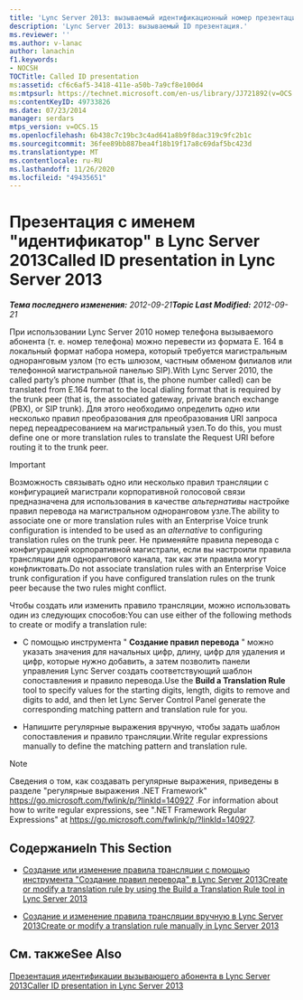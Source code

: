 ```yaml
---
title: 'Lync Server 2013: вызываемый идентификационный номер презентации'
description: 'Lync Server 2013: вызываемый ID презентация.'
ms.reviewer: ''
ms.author: v-lanac
author: lanachin
f1.keywords:
- NOCSH
TOCTitle: Called ID presentation
ms:assetid: cf6c6af5-3418-411e-a50b-7a9cf8e100d4
ms:mtpsurl: https://technet.microsoft.com/en-us/library/JJ721892(v=OCS.15)
ms:contentKeyID: 49733826
ms.date: 07/23/2014
manager: serdars
mtps_version: v=OCS.15
ms.openlocfilehash: 6b438c7c19bc3c4ad641a8b9f8dac319c9fc2b1c
ms.sourcegitcommit: 36fee89bb887bea4f18b19f17a8c69daf5bc423d
ms.translationtype: MT
ms.contentlocale: ru-RU
ms.lasthandoff: 11/26/2020
ms.locfileid: "49435651"
---
```

# <a name="called-id-presentation-in-lync-server-2013"></a><span data-ttu-id="61839-103">Презентация с именем "идентификатор" в Lync Server 2013</span><span class="sxs-lookup"><span data-stu-id="61839-103">Called ID presentation in Lync Server 2013</span></span>

<div data-xmlns="http://www.w3.org/1999/xhtml">

<div class="topic" data-xmlns="http://www.w3.org/1999/xhtml" data-msxsl="urn:schemas-microsoft-com:xslt" data-cs="https://msdn.microsoft.com/">

<div data-asp="https://msdn2.microsoft.com/asp">



</div>

<div id="mainSection">

<div id="mainBody"><span data-ttu-id="61839-104">

<span> </span></span><span class="sxs-lookup"><span data-stu-id="61839-104">

<span> </span></span></span>

<span data-ttu-id="61839-105">_**Тема последнего изменения:** 2012-09-21_</span><span class="sxs-lookup"><span data-stu-id="61839-105">_**Topic Last Modified:** 2012-09-21_</span></span>

<span data-ttu-id="61839-106">При использовании Lync Server 2010 номер телефона вызываемого абонента (т. е. номер телефона) можно перевести из формата E. 164 в локальный формат набора номера, который требуется магистральным одноранговым узлом (то есть шлюзом, частным обменом филиалов или телефонной магистральной панелью SIP).</span><span class="sxs-lookup"><span data-stu-id="61839-106">With Lync Server 2010, the called party’s phone number (that is, the phone number called) can be translated from E.164 format to the local dialing format that is required by the trunk peer (that is, the associated gateway, private branch exchange (PBX), or SIP trunk).</span></span> <span data-ttu-id="61839-107">Для этого необходимо определить одно или несколько правил преобразования для преобразования URI запроса перед переадресованием на магистральный узел.</span><span class="sxs-lookup"><span data-stu-id="61839-107">To do this, you must define one or more translation rules to translate the Request URI before routing it to the trunk peer.</span></span>

<div>


> [!IMPORTANT]  
> <span data-ttu-id="61839-108">Возможность связывать одно или несколько правил трансляции с конфигурацией магистрали корпоративной голосовой связи предназначена для использования в качестве <EM>альтернативы</EM> настройке правил перевода на магистральном одноранговом узле.</span><span class="sxs-lookup"><span data-stu-id="61839-108">The ability to associate one or more translation rules with an Enterprise Voice trunk configuration is intended to be used as an <EM>alternative</EM> to configuring translation rules on the trunk peer.</span></span> <span data-ttu-id="61839-109">Не применяйте правила перевода с конфигурацией корпоративной магистрали, если вы настроили правила трансляции для однорангового канала, так как эти правила могут конфликтовать.</span><span class="sxs-lookup"><span data-stu-id="61839-109">Do not associate translation rules with an Enterprise Voice trunk configuration if you have configured translation rules on the trunk peer because the two rules might conflict.</span></span>



</div>

<span data-ttu-id="61839-110">Чтобы создать или изменить правило трансляции, можно использовать один из следующих способов:</span><span class="sxs-lookup"><span data-stu-id="61839-110">You can use either of the following methods to create or modify a translation rule:</span></span>

  - <span data-ttu-id="61839-111">С помощью инструмента " **Создание правил перевода** " можно указать значения для начальных цифр, длину, цифр для удаления и цифр, которые нужно добавить, а затем позволить панели управления Lync Server создать соответствующий шаблон сопоставления и правило перевода.</span><span class="sxs-lookup"><span data-stu-id="61839-111">Use the **Build a Translation Rule** tool to specify values for the starting digits, length, digits to remove and digits to add, and then let Lync Server Control Panel generate the corresponding matching pattern and translation rule for you.</span></span>

  - <span data-ttu-id="61839-112">Напишите регулярные выражения вручную, чтобы задать шаблон сопоставления и правило трансляции.</span><span class="sxs-lookup"><span data-stu-id="61839-112">Write regular expressions manually to define the matching pattern and translation rule.</span></span>

<div>


> [!NOTE]  
> <span data-ttu-id="61839-113">Сведения о том, как создавать регулярные выражения, приведены в разделе "регулярные выражения .NET Framework" <A href="https://go.microsoft.com/fwlink/p/?linkid=140927">https://go.microsoft.com/fwlink/p/?linkId=140927</A> .</span><span class="sxs-lookup"><span data-stu-id="61839-113">For information about how to write regular expressions, see ".NET Framework Regular Expressions" at <A href="https://go.microsoft.com/fwlink/p/?linkid=140927">https://go.microsoft.com/fwlink/p/?linkId=140927</A>.</span></span>



</div>

<div>

## <a name="in-this-section"></a><span data-ttu-id="61839-114">Содержание</span><span class="sxs-lookup"><span data-stu-id="61839-114">In This Section</span></span>

  - [<span data-ttu-id="61839-115">Создание или изменение правила трансляции с помощью инструмента "Создание правил перевода" в Lync Server 2013</span><span class="sxs-lookup"><span data-stu-id="61839-115">Create or modify a translation rule by using the Build a Translation Rule tool in Lync Server 2013</span></span>](lync-server-2013-create-or-modify-a-translation-rule-by-using-the-build-a-translation-rule-tool.md)

  - [<span data-ttu-id="61839-116">Создание и изменение правила трансляции вручную в Lync Server 2013</span><span class="sxs-lookup"><span data-stu-id="61839-116">Create or modify a translation rule manually in Lync Server 2013</span></span>](lync-server-2013-create-or-modify-a-translation-rule-manually.md)

</div>

<div>

## <a name="see-also"></a><span data-ttu-id="61839-117">См. также</span><span class="sxs-lookup"><span data-stu-id="61839-117">See Also</span></span>


[<span data-ttu-id="61839-118">Презентация идентификации вызывающего абонента в Lync Server 2013</span><span class="sxs-lookup"><span data-stu-id="61839-118">Caller ID presentation in Lync Server 2013</span></span>](lync-server-2013-caller-id-presentation.md)  
  

<span data-ttu-id="61839-119"></div>

</div>

<span> </span>

</div>

</div>

</span><span class="sxs-lookup"><span data-stu-id="61839-119"></div>

</div>

<span> </span>

</div>

</div>

</span></span></div>

